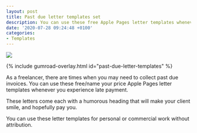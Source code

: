 ```yaml
---
layout: post
title: Past due letter templates set
description: You can use these free Apple Pages letter templates whenever you experience late payment.
date: '2020-07-28 09:24:48 +0100'
categories:
- Templates
---
```

<a href="https://gum.co/past-due-letter-templates" class="no-underline pv2 grow db"><img class="w-100" src="{{site.baseurl}}/images/Past-Due-Notices_overview-with-Apple-Pages-interface.png"></a>

{% include gumroad-overlay.html id="past-due-letter-templates" %}

As a freelancer, there are times when you may need to collect past due invoices. You can use these free/name your price Apple Pages letter templates whenever you experience late payment.

These letters come each with a humorous heading that will make your client smile, and hopefully pay you.

You can use these letter templates for personal or commercial work without attribution.
